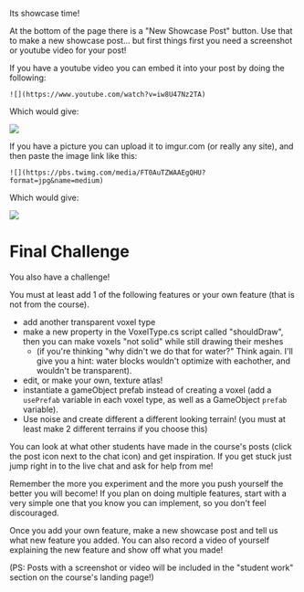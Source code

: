 Its showcase time! 

At the bottom of the page there is a "New Showcase Post" button. Use that to make a new showcase post... but first things first you need a screenshot or youtube video for your post!

If you have a youtube video you can embed it into your post by doing the following:

```
![](https://www.youtube.com/watch?v=iw8U47Nz2TA)
```

Which would give:

![](https://www.youtube.com/watch?v=iw8U47Nz2TA)

If you have a picture you can upload it to imgur.com (or really any site), and then paste the image link like this:

```
![](https://pbs.twimg.com/media/FT0AuTZWAAEgQHU?format=jpg&name=medium)
```

Which would give:

![](https://pbs.twimg.com/media/FT0AuTZWAAEgQHU?format=jpg&name=medium)

# Final Challenge
You also have a challenge!

You must at least add 1 of the following features or your own feature (that is not from the course).
- add another transparent voxel type
- make a new property in the VoxelType.cs script called "shouldDraw", then you can make voxels "not solid" while still drawing their meshes 
	- (if you're thinking "why didn't we do that for water?" Think again. I'll give you a hint: water blocks wouldn't optimize with eachother, and wouldn't be transparent).
- edit, or make your own, texture atlas!
- instantiate a gameObject prefab instead of creating a voxel (add a `usePrefab` variable in each voxel type, as well as a GameObject `prefab` variable).
- Use noise and create different a different looking terrain! (you must at least make 2 different terrains if you choose this)

You can look at what other students have made in the course's posts (click the post icon next to the chat icon) and get inspiration. If you get stuck just jump right in to the live chat and ask for help from me!

Remember the more you experiment and the more you push yourself the better you will become! If you plan on doing multiple features, start with a very simple one that you know you can implement, so you don't feel discouraged.

Once you add your own feature, make a new showcase post and tell us what new feature you added. You can also record a video of yourself explaining the new feature and show off what you made!

(PS: Posts with a screenshot or video will be included in the "student work" section on the course's landing page!)